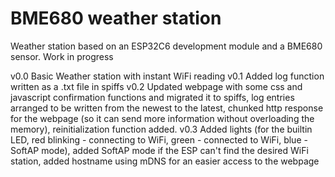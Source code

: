 BME680 weather station
====================

Weather station based on an ESP32C6 development module and a BME680 sensor.
Work in progress

v0.0 Basic Weather station with instant WiFi reading
v0.1 Added log function written as a .txt file in spiffs
v0.2 Updated webpage with some css and javascript confirmation functions and migrated it to spiffs, log entries arranged to be written from the   newest to the latest, chunked http response for the webpage (so it can send more information without overloading the memory), reinitialization function added.
v0.3 Added lights (for the builtin LED, red blinking - connecting to WiFi, green - connected to WiFi, blue - SoftAP mode), added SoftAP mode if the ESP can't find the desired WiFi station, added hostname using mDNS for an easier access to the webpage

